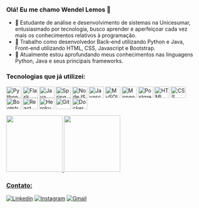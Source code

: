 ### Olá! Eu me chamo Wendel Lemos 👋

- 🧐 Estudante de análise e desenvolvimento de sistemas na Unicesumar, entusiasmado por tecnologia, busco aprender e aperfeiçoar cada vez mais os conhecimentos relativos à programação.
- 🔭 Trabalho como desenvolvedor Back-end utilizando Python e Java, Front-end utilizando HTML, CSS, Javascript e Bootstrap.
- 🌱 Atualmente estou aprofundando meus conhecimentos nas linguagens Python, Java e seus principais frameworks.

### Tecnologias que já utilizei:

<div style="display: inline_block">
	<img align="center" alt="Python" height="30" width="40" src="https://cdn.jsdelivr.net/gh/devicons/devicon/icons/python/python-original.svg">
	<img align="center" alt="Flask" height="30" width="40" src="https://cdn.jsdelivr.net/gh/devicons/devicon/icons/flask/flask-original-wordmark.svg">
	<img align="center" alt="Java" height="30" width="40" src="https://cdn.jsdelivr.net/gh/devicons/devicon/icons/java/java-original.svg">
	<img align="center" alt="Spring" height="30" width="40" src="https://cdn.jsdelivr.net/gh/devicons/devicon/icons/spring/spring-original.svg">
	<img align="center" alt="NodeJS" height="30" width="40" src="https://cdn.jsdelivr.net/gh/devicons/devicon/icons/nodejs/nodejs-original.svg">
	<img align="center" alt="Javascript" height="30" width="40" src="https://cdn.jsdelivr.net/gh/devicons/devicon/icons/javascript/javascript-original.svg">
	<img align="center" alt="MySQL" height="30" width="40" src="https://cdn.jsdelivr.net/gh/devicons/devicon/icons/mysql/mysql-original.svg">
	<img align="center" alt="MongoDB" height="30" width="40" src="https://cdn.jsdelivr.net/gh/devicons/devicon/icons/mongodb/mongodb-original.svg">
	<img align="center" alt="PostgreSQL" height="30" width="40" src="https://cdn.jsdelivr.net/gh/devicons/devicon/icons/postgresql/postgresql-original.svg">
	<img align="center" alt="HTML" height="30" width="40" src="https://cdn.jsdelivr.net/gh/devicons/devicon/icons/html5/html5-original.svg">
	<img align="center" alt="CSS" height="30" width="40" src="https://cdn.jsdelivr.net/gh/devicons/devicon/icons/css3/css3-original.svg">
	<img align="center" alt="Bootstrap" height="30" width="40" src="https://cdn.jsdelivr.net/gh/devicons/devicon/icons/bootstrap/bootstrap-original.svg">
	<img align="center" alt="React" height="30" width="40" src="https://cdn.jsdelivr.net/gh/devicons/devicon/icons/react/react-original.svg">
	<img align="center" alt="Heroku" height="30" width="40" src="https://cdn.jsdelivr.net/gh/devicons/devicon/icons/heroku/heroku-original.svg">
	<img align="center" alt="Git" height="30" width="40" src="https://cdn.jsdelivr.net/gh/devicons/devicon/icons/git/git-original.svg">    
	<img align="center" alt="Docker" height="30" width="40" src="https://cdn.jsdelivr.net/gh/devicons/devicon/icons/docker/docker-original.svg">
</div>
<br>
<div>
  <a href="https://github.com/wendellemosmoura">
  <img height="150em" src="https://github-readme-stats.vercel.app/api?username=wendellemosmoura&show_icons=true&theme=tokyonight&include_all_commits=true&count_private=true"/>
  <img height="150em" src="https://github-readme-stats.vercel.app/api/top-langs/?username=wendellemosmoura&layout=compact&langs_count=7&count_private=true&theme=tokyonight"/>
</div>

### Contato:

[![Linkedin](https://img.shields.io/badge/LinkedIn-0077B5?style=for-the-badge&logo=linkedin&logoColor=white)](https://www.linkedin.com/in/wendellemosmoura/)
[![Instagram](https://img.shields.io/badge/Instagram-E4405F?style=for-the-badge&logo=instagram&logoColor=white)](https://www.instagram.com/wendellemos/)
[![Gmail](https://img.shields.io/badge/Gmail-D14836?style=for-the-badge&logo=gmail&logoColor=white)](mailto:wendellemosmoura@gmail.com)
<!--[![WhatsApp](https://img.shields.io/badge/WhatsApp-25D366?style=for-the-badge&logo=whatsapp&logoColor=white)](http://api.whatsapp.com/send?1=pt_BR&phone=5583987301266)-->
